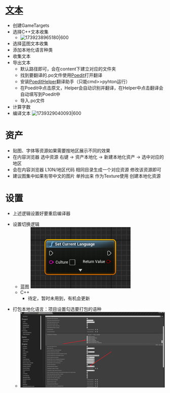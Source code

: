 # [文本]()

- 创建GameTargets
- 选择C++文本收集
  - ![1739238965180|600](1739238965180.png)
- 选择蓝图文本收集
- 添加本地化语言种类
- 收集文本
- 导出文本
  - 默认路径即可，会在content下建立对应的文件夹
  - 找到要翻译的.po文件使用[Poedit](https://poedit.net)打开翻译
  - 安装[PoeditHelper](https://github.com/Gu-f/PoeditHelper)翻译助手（只能cmd>>pyhton运行）
  - 在Poedit中点击原文，Helper会自动识别并翻译，在Helper中点击翻译会自动填写到Poedit中
  - 导入.po文件
- 计算字数
- 编译文本
  ![1739329040093|600](1739329040093.png)

# 资产

- 贴图、字体等资源如果需要按地区展示不同的效果
- 在内容浏览器 选中资源 右键 -> 资产本地化 -> 新建本地化资产 -> 选中对应的地区
- 会在内容浏览器 L10N/地区代码 相同目录生成一个对应资源 修改该资源即可
- 建议图集中如果有带中文的图片 单拎出来 作为Texture使用 创建本地化资源

# 设置

- 上述逻辑设置好要重启编译器

* 设置切换逻辑
  - 蓝图
    ![Pasted image 20250210145418.png|216](../../../图片/Pasted%20image%2020250210145418.png)
  - C++
    - 待定，暂时未用到，有机会更新

- 打包本地化语言：项目设置勾选要打包的语种
  - ![Pasted image 20250210164057.png|700](../../../图片/Pasted%20image%2020250210164057.png)

